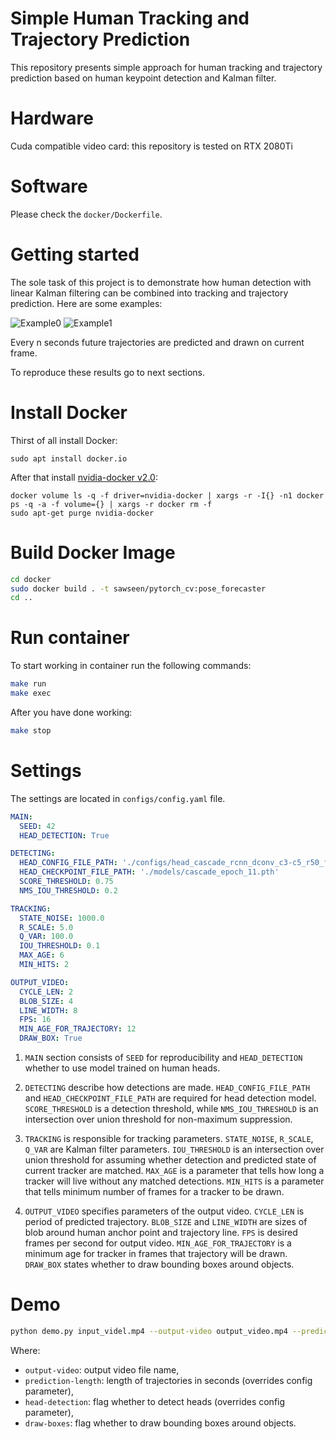 # Simple Human Tracking and Trajectory Prediction

This repository presents simple approach for human tracking and trajectory prediction based on human keypoint detection and Kalman filter.

# Hardware 
Cuda compatible video card: this repository is tested on RTX 2080Ti

# Software 
Please check the `docker/Dockerfile`.  


# Getting started 
The sole task of this project is to demonstrate how human detection with linear Kalman filtering can be combined into tracking and trajectory prediction.
Here are some examples:

![Example0](images/example0.gif)
![Example1](images/example1.gif)

Every n seconds future trajectories are predicted and drawn on current frame. 

To reproduce these results go to next sections.

# Install Docker
Thirst of all install Docker:
```
sudo apt install docker.io
```
After that install [nvidia-docker v2.0](<https://github.com/NVIDIA/nvidia-docker/wiki/Installation-(version-2.0)>):
```
docker volume ls -q -f driver=nvidia-docker | xargs -r -I{} -n1 docker ps -q -a -f volume={} | xargs -r docker rm -f
sudo apt-get purge nvidia-docker
``` 

# Build Docker Image
```bash
cd docker 
sudo docker build . -t sawseen/pytorch_cv:pose_forecaster
cd ..
```

# Run container

To start working in container run the following commands: 

```bash
make run 
make exec 
```

After you have done working:
```bash
make stop 
```

# Settings 

The settings are located in `configs/config.yaml` file. 

```yml 
MAIN:
  SEED: 42
  HEAD_DETECTION: True

DETECTING:
  HEAD_CONFIG_FILE_PATH: './configs/head_cascade_rcnn_dconv_c3-c5_r50_fpn_1x.py'
  HEAD_CHECKPOINT_FILE_PATH: './models/cascade_epoch_11.pth'
  SCORE_THRESHOLD: 0.75
  NMS_IOU_THRESHOLD: 0.2

TRACKING:
  STATE_NOISE: 1000.0
  R_SCALE: 5.0
  Q_VAR: 100.0
  IOU_THRESHOLD: 0.1
  MAX_AGE: 6
  MIN_HITS: 2

OUTPUT_VIDEO:
  CYCLE_LEN: 2
  BLOB_SIZE: 4
  LINE_WIDTH: 8
  FPS: 16
  MIN_AGE_FOR_TRAJECTORY: 12
  DRAW_BOX: True
```

1. `MAIN` section consists of `SEED` for reproducibility and `HEAD_DETECTION` whether to use model trained on human heads.

2. `DETECTING` describe how detections are made. `HEAD_CONFIG_FILE_PATH` and `HEAD_CHECKPOINT_FILE_PATH` are required for head detection model. 
`SCORE_THRESHOLD` is a detection threshold, while `NMS_IOU_THRESHOLD` is an intersection over union threshold for non-maximum suppression.
 
3. `TRACKING` is responsible for tracking parameters. `STATE_NOISE`, `R_SCALE`, `Q_VAR` are Kalman filter parameters. 
`IOU_THRESHOLD` is an intersection over union threshold for assuming whether detection and predicted state of current tracker are matched. 
`MAX_AGE` is a parameter that tells how long a tracker will live without any matched detections.
`MIN_HITS` is a parameter that tells minimum number of frames for a tracker to be drawn.

4. `OUTPUT_VIDEO` specifies parameters of the output video. `CYCLE_LEN` is period of predicted trajectory. 
`BLOB_SIZE` and `LINE_WIDTH` are sizes of blob around human anchor point and trajectory line.
`FPS` is desired frames per second for output video. `MIN_AGE_FOR_TRAJECTORY` is a minimum age for tracker in frames that trajectory will be drawn.
`DRAW_BOX` states whether to draw bounding boxes around objects.

# Demo

```bash
python demo.py input_videl.mp4 --output-video output_video.mp4 --prediction-length 2.0 --head-detection --draw-boxes
``` 
Where: 
* `output-video`: output video file name,
* `prediction-length`: length of trajectories in seconds (overrides config parameter), 
* `head-detection`: flag whether to detect heads (overrides config parameter),
* `draw-boxes`: flag whether to draw bounding boxes around objects. 